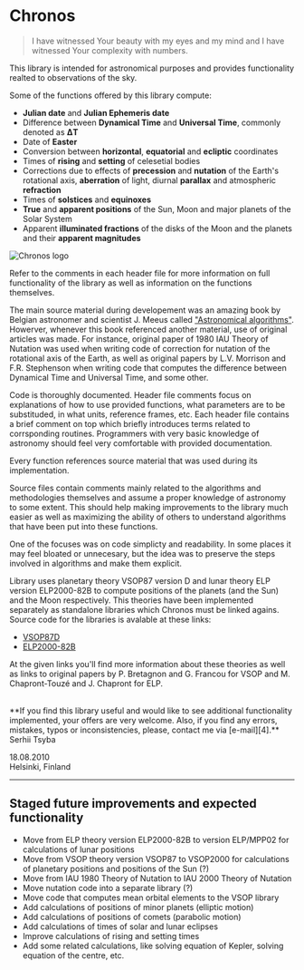 Chronos
=======

> I have witnessed Your beauty with my eyes and my mind and I have witnessed Your complexity with numbers.

This library is intended for astronomical purposes and provides functionality realted to observations of the sky.

Some of the functions offered by this library compute:

* **Julian date** and **Julian Ephemeris date**
* Difference between **Dynamical Time** and **Universal Time**, commonly denoted as **ΔT**
* Date of **Easter**
* Conversion between **horizontal**, **equatorial** and **ecliptic** coordinates
* Times of **rising** and **setting** of celesetial bodies
* Corrections due to effects of **precession** and **nutation** of the Earth's rotational axis, **aberration** of light,
  diurnal **parallax** and atmospheric **refraction**
* Times of **solstices** and **equinoxes**
* **True** and **apparent positions** of the Sun, Moon and major planets of the Solar System
* Apparent **illuminated fractions** of the disks of the Moon and the planets and their **apparent magnitudes**

![Chronos logo][0]

Refer to the comments in each header file for more information on full functionality of the library as well as
information on the functions themselves.

The main source material during developement was an amazing book by Belgian astronomer and scientist J. Meeus called
["Astronomical algorithms"][1]. Howerver, whenever this book referenced another material, use of original articles was
made. For instance, original paper of 1980 IAU Theory of Nutation was used when writing code of correction for nutation
of the rotational axis of the Earth, as well as original papers by L.V. Morrison and F.R. Stephenson when writing code
that computes the difference between Dynamical Time and Universal Time, and some other.

Code is thoroughly documented. Header file comments focus on explanations of how to use provided functions, what
parameters are to be substituded, in what units, reference frames, etc. Each header file contains a brief comment on
top which briefly introduces terms related to corrsponding routines. Programmers with very basic knowledge of astronomy
should feel very comfortable with provided documentation.

Every function references source material that was used during its implementation.

Source files contain comments mainly related to the algorithms and methodologies themselves and assume a proper
knowledge of astronomy to some extent. This should help making improvements to the library much easier as well as
maximizing the ability of others to understand algorithms that have been put into these functions.

One of the focuses was on code simplicty and readability. In some places it may feel bloated or unnecesary, but the
idea was to preserve the steps involved in algorithms and make them explicit.

Library uses planetary theory VSOP87 version D and lunar theory ELP version ELP2000-82B to compute positions of the
planets (and the Sun) and the Moon respectively. This theories have been implemented separately as standalone libraries
which Chronos must be linked agains. Source code for the libraries is avalable at these links:

* [VSOP87D][2]
* [ELP2000-82B][3]

At the given links you'll find more information about these theories as well as links to original papers by
P. Bretagnon and G. Francou for VSOP and M. Chapront-Touzé and J. Chapront for ELP.

<br/>
**If you find this library useful and would like to see additional functionality implemented, your offers are very
welcome. Also, if you find any errors, mistakes, typos or inconsistencies, please, contact me via [e-mail][4].**

<br />
Serhii Tsyba

18.08.2010<br />
Helsinki, Finland

---

Staged future improvements and expected functionality
-----------------------------------------------------

* Move from ELP theory version ELP2000-82B to version ELP/MPP02 for calculations of lunar positions
* Move from VSOP theory version VSOP87 to VSOP2000 for calculations of planetary positions and positions of the Sun (?)
* Move from IAU 1980 Theory of Nutation to IAU 2000 Theory of Nutation
* Move nutation code into a separate library (?)
* Move code that computes mean orbital elements to the VSOP library
* Add calculations of positions of minor planets (elliptic motion)
* Add calculations of positions of comets (parabolic motion)
* Add calculations of times of solar and lunar eclipses
* Improve calculations of rising and setting times
* Add some related calculations, like solving equation of Kepler, solving equation of the centre, etc.


[0]: https://dl.dropbox.com/u/4936034/Referred/chronos.jpg      "Chronos logo"
[1]: http://www.willbell.com/math/mc1.HTM                       "J. Meeus. Astronomical algorithms"
[2]: http://github.com/sertsy/vsop87d                           "VSOP87D sources at GitHub"
[3]: http://github.com/sertsy/elp2000-82b                       "ELP2000-82B sources at GitHub"
[4]: mailto:sertsy@gmail.com                                    "Contact e-mail"